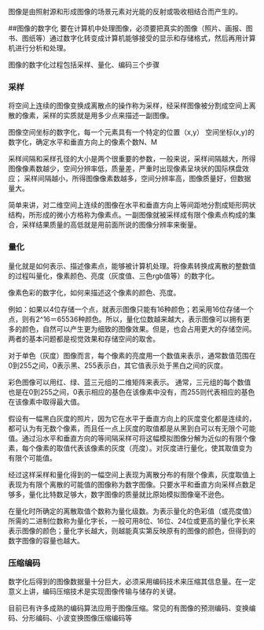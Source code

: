 图像是由照射源和形成图像的场景元素对光能的反射或吸收相结合而产生的。

##图像的数字化
要在计算机中处理图像，必须要把真实的图像（照片、画报、图书、图纸等）通过数字化转变成计算机能够接受的显示和存储格式，然后再用计算机进行分析和处理。

图像的数字化过程包括采样、量化、编码三个步骤

### 采样
将空间上连续的图像变换成离散点的操作称为采样，经采样图像被分割成空间上离散的像素，采样的实质就是用多少点来描述一副图像。

图像空间坐标的数字化，每一个元素具有一个特定的位置（x,y）
空间坐标(x,y)的数字化，确定水平和垂直方向上的像素个数N、M

采样间隔和采样孔径的大小是两个很重要的参数，一般来说，采样间隔越大，所得图像像素数越少，空间分辨率低，质量差，严重时出现像素呈块状的国际棋盘效应； 采样间隔越小，所得图像像素数越多，空间分辨率高，图像质量好，但数据量大。

简单来讲，对二维空间上连续的图像在水平和垂直方向上等间距地分割成矩形网状结构，所形成的微小方格称为像素点。一副图像就被采样成有限个像素点构成的集合，采样结果质量的高低就是用前面所说的图像分辨率来衡量。

### 量化
量化就是如何表示、描述像素点，能够被计算机处理。将像素转换成离散的整数值的过程叫量化，像素颜色、亮度（灰度值、三色rgb值等）的数字化。

像素色彩的数字化，如何来描述这个像素的颜色、亮度。

例如：如果以4位存储一个点，就表示图像只能有16种颜色；若采用16位存储一个点，则有2^16＝65536种颜色。所以，量化位数越来越大，表示图像可以拥有更多的颜色，自然可以产生更为细致的图像效果。但是，也会占用更大的存储空间。两者的基本问题都是视觉效果和存储空间的取舍。

对于单色（灰度）图像而言，每个像素的亮度用一个数值来表示，通常数值范围在0到255之间，0表示黑、255表示白，其它值表示处于黑白之间的灰度。

彩色图像可以用红、绿、蓝三元组的二维矩阵来表示。
通常，三元组的每个数值也是在0到255之间，0表示相应的基色在该像素中没有，而255则代表相应的基色在该像素中取得最大值。

假设有一幅黑白灰度的照片，因为它在水平于垂直方向上的灰度变化都是连续的，都可认为有无数个像素，而且任一点上灰度的取值都是从黑到白可以有无限个可能值。通过沿水平和垂直方向的等间隔采样可将这幅模拟图像分解为近似的有限个像素，每个像素的取值代表该像素的灰度（亮度）。对灰度进行量化，使其取值变为有限个可能值。

经过这样采样和量化得到的一幅空间上表现为离散分布的有限个像素，灰度取值上表现为有限个离散的可能值的图像称为数字图像。只要水平和垂直方向采样点数足够多，量化比特数足够大，数字图像的质量就比原始模拟图像毫不逊色。

在量化时所确定的离散取值个数称为量化级数。为表示量化的色彩值（或亮度值）所需的二进制位数称为量化字长，一般可用8位、16位、24位或更高的量化字长来表示图像的颜色；量化字长越大，则越能真实第反映原有的图像的颜色，但得到的数字图像的容量也越大。

### 压缩编码
数字化后得到的图像数据量十分巨大，必须采用编码技术来压缩其信息量。在一定意义上讲，编码压缩技术是实现图像传输与储存的关键。

目前已有许多成熟的编码算法应用于图像压缩。常见的有图像的预测编码、变换编码、分形编码、小波变换图像压缩编码等